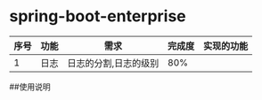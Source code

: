 # spring-boot-enterprise

|序号|功能|需求|完成度|实现的功能|
|---|---|---|---|---|
|1|日志|日志的分割,日志的级别|80%||



##使用说明

